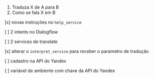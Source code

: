 1) Traduza X de A para B
2) Como se fala X em B

[x] novas instruções no `help_service`

[ ] 2 intents no Dialogflow

[ ] 2 services de translate

[x] alterar o `interpret_service` para receber o parametro de tradução

[ ] cadastro na API do Yandex

[ ] variável de ambiente com chave da API do Yandex